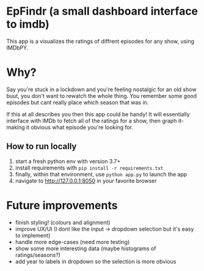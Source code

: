 # EpFindr (a small dashboard interface to imdb)
This app is a visualizes the ratings of diffrent episodes for any show, using IMDbPY. 

# Why?
Say you're stuck in a lockdown and you're feeling nostalgic for an old show buut, you don't want to rewatch the whole thing.
You remember some good episodes but cant really place which season that was in. 

If this at all describes you then this app could be handy! It will essentially interface with IMDb to fetch all of the ratings
for a show, then graph it- making it obvious what episode you're looking for. 


## How to run locally 
1. start a fresh python env with version 3.7+  
2. install requirements with ```pip install -r requirements.txt``` 
3. finally, within that environment, use ```python app.py``` to launch the app 
4. navigate to http://127.0.0.1:8050 in your favorite browser 

# Future improvements
- finish styling! (colours and alignment)
- improve UX/UI (I dont like the input -> dropdown selection but it's easy to implement)
- handle more edge-cases (need more testing)
- show some more interesting data (maybe histograms of ratings/seasons?)
- add year to labels in dropdown so the selection is more obvious 
